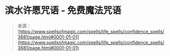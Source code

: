 <!--yml

category: 未分类

date: 2024-06-12 18:37:24

-->

# 滨水许愿咒语 - 免费魔法咒语

> 来源：[https://www.spellsofmagic.com/spells/life_spells/confidence_spells/3681/page.html#0001-01-01](https://www.spellsofmagic.com/spells/life_spells/confidence_spells/3681/page.html#0001-01-01)
